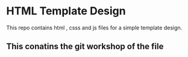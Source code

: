 # HTML Template Design 

This repo contains html , csss and js files for a simple template design.


## This conatins the git workshop of the file
